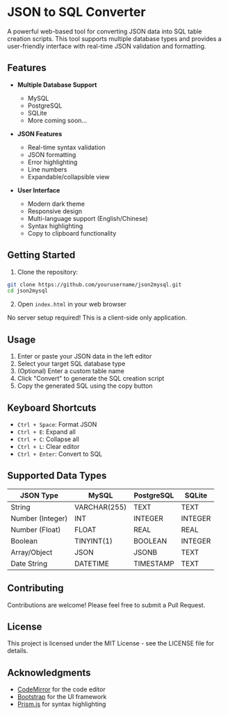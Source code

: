 # JSON to SQL Converter

A powerful web-based tool for converting JSON data into SQL table creation scripts. This tool supports multiple database types and provides a user-friendly interface with real-time JSON validation and formatting.

## Features

- **Multiple Database Support**
  - MySQL
  - PostgreSQL
  - SQLite
  - More coming soon...

- **JSON Features**
  - Real-time syntax validation
  - JSON formatting
  - Error highlighting
  - Line numbers
  - Expandable/collapsible view

- **User Interface**
  - Modern dark theme
  - Responsive design
  - Multi-language support (English/Chinese)
  - Syntax highlighting
  - Copy to clipboard functionality

## Getting Started

1. Clone the repository:
```bash
git clone https://github.com/yourusername/json2mysql.git
cd json2mysql
```

2. Open `index.html` in your web browser

No server setup required! This is a client-side only application.

## Usage

1. Enter or paste your JSON data in the left editor
2. Select your target SQL database type
3. (Optional) Enter a custom table name
4. Click "Convert" to generate the SQL creation script
5. Copy the generated SQL using the copy button

## Keyboard Shortcuts

- `Ctrl + Space`: Format JSON
- `Ctrl + E`: Expand all
- `Ctrl + C`: Collapse all
- `Ctrl + L`: Clear editor
- `Ctrl + Enter`: Convert to SQL

## Supported Data Types

| JSON Type | MySQL | PostgreSQL | SQLite |
|-----------|--------|------------|---------|
| String | VARCHAR(255) | TEXT | TEXT |
| Number (Integer) | INT | INTEGER | INTEGER |
| Number (Float) | FLOAT | REAL | REAL |
| Boolean | TINYINT(1) | BOOLEAN | INTEGER |
| Array/Object | JSON | JSONB | TEXT |
| Date String | DATETIME | TIMESTAMP | TEXT |

## Contributing

Contributions are welcome! Please feel free to submit a Pull Request.

## License

This project is licensed under the MIT License - see the LICENSE file for details.

## Acknowledgments

- [CodeMirror](https://codemirror.net/) for the code editor
- [Bootstrap](https://getbootstrap.com/) for the UI framework
- [Prism.js](https://prismjs.com/) for syntax highlighting
